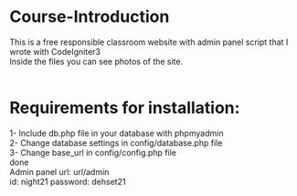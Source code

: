 # Course-Introduction

This is a free responsible classroom website with admin panel script that I wrote with CodeIgniter3 <br>
Inside the files you can see photos of the site.
<br><br>
# Requirements for installation:
1- Include db.php file in your database with phpmyadmin <br>
2- Change database settings in config/database.php file <br>
3- Change base_url in config/config.php file <br>
done <br>
Admin panel url: url/admin <br>
id: night21 password: dehset21
